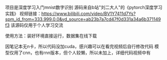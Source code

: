 项目是深度学习入门mnist数字识别
源码来自b站"刘二大人"的《pytorch深度学习实践》
视频链接：https://www.bilibili.com/video/BV1Y7411d7Ys?spm_id_from=333.999.0.0&vd_source=ab23b7a7cd47f0d331a34a6b371149f3
该源码仅用于个人学习交流

使用方法：装好环境直接运行，数据集在线下载

因笔记本无n卡，所以代码没加cuda，感兴趣可以在看完视频后自行修改代码
模型仅用了cnn，也有rnn版本，但个人较懒，所以未加上，详细代码视频中有

